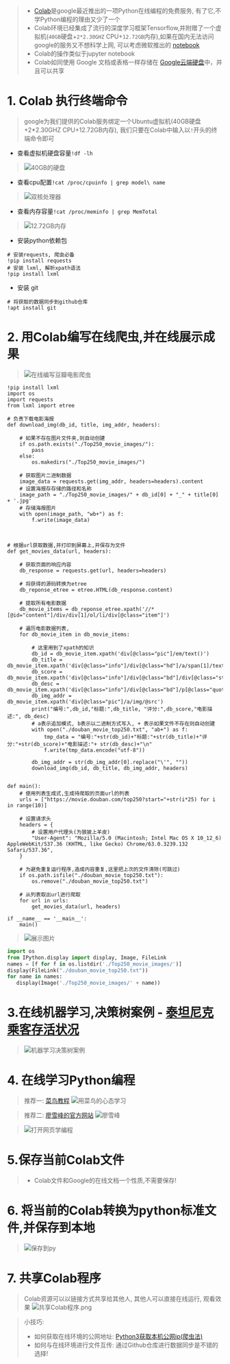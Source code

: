 > - [Colab](https://colab.research.google.com/)是google最近推出的一项Python在线编程的免费服务, 有了它,不学Python编程的理由又少了一个
> - Colab环境已经集成了流行的深度学习框架Tensorflow,并附赠了一个虚拟机(`40GB`硬盘+`2*2.30GHZ` CPU+`12.72GB`内存),如果在国内无法访问google的服务又不想科学上网, 可以考虑微软推出的 [notebook](shttps://notebooks.azure.com/)
> - Colab的操作类似于jupyter notebook
> - Colab如同使用 Google 文档或表格一样存储在 [Google云端硬盘](https://drive.google.com/)中，并且可以共享

# 1. Colab 执行终端命令
> google为我们提供的Colab服务绑定一个Ubuntu虚拟机(40GB硬盘+2*2.30GHZ CPU+12.72GB内存), 我们只要在Colab中输入以`!`开头的终端命令即可
- 查看虚拟机硬盘容量`!df -lh`
> ![40GB的硬盘](http://upload-images.jianshu.io/upload_images/3203841-60ed7ecbf6c0e95c.png?imageMogr2/auto-orient/strip%7CimageView2/2/w/1240)
- 查看cpu配置`!cat /proc/cpuinfo | grep model\ name`
> ![双核处理器](http://upload-images.jianshu.io/upload_images/3203841-65db191bd7d679f6.png?imageMogr2/auto-orient/strip%7CimageView2/2/w/1240)

- 查看内存容量`!cat /proc/meminfo | grep MemTotal`
> ![12.72GB内存](http://upload-images.jianshu.io/upload_images/3203841-1602a2f4efc0e571.png?imageMogr2/auto-orient/strip%7CimageView2/2/w/1240)

- 安装python依赖包
```
# 安装requests, 爬虫必备
!pip install requests
# 安装 lxml, 解析xpath语法
!pip install lxml
```

- 安装 git
```
# 将获取的数据同步到github仓库
!apt install git
```

# 2. 用Colab编写在线爬虫,并在线展示成果
> ![在线编写豆瓣电影爬虫](http://upload-images.jianshu.io/upload_images/3203841-f10f98710b2f9fd7.png?imageMogr2/auto-orient/strip%7CimageView2/2/w/1240)

```
!pip install lxml
import os
import requests
from lxml import etree

# 负责下载电影海报
def download_img(db_id, title, img_addr, headers):

    # 如果不存在图片文件夹,则自动创建
    if os.path.exists("./Top250_movie_images/"):
        pass
    else:
        os.makedirs("./Top250_movie_images/")

    # 获取图片二进制数据
    image_data = requests.get(img_addr, headers=headers).content
    # 设置海报存存储的路径和名称
    image_path = "./Top250_movie_images/" + db_id[0] + "_" + title[0] + '.jpg'
    # 存储海报图片
    with open(image_path, "wb+") as f:
        f.write(image_data)



# 根据url获取数据,并打印到屏幕上,并保存为文件
def get_movies_data(url, headers):

    # 获取页面的响应内容
    db_response = requests.get(url, headers=headers)

    # 将获得的源码转换为etree
    db_reponse_etree = etree.HTML(db_response.content)

    # 提取所有电影数据
    db_movie_items = db_reponse_etree.xpath('//*[@id="content"]/div/div[1]/ol/li/div[@class="item"]')

    # 遍历电影数据列表, 
    for db_movie_item in db_movie_items:

        # 这里用到了xpath的知识
        db_id = db_movie_item.xpath('div[@class="pic"]/em/text()') 
        db_title = db_movie_item.xpath('div[@class="info"]/div[@class="hd"]/a/span[1]/text()')
        db_score = db_movie_item.xpath('div[@class="info"]/div[@class="bd"]/div[@class="star"]/span[@class="rating_num"]/text()')
        db_desc = db_movie_item.xpath('div[@class="info"]/div[@class="bd"]/p[@class="quote"]/span[@class="inq"]/text()')
        db_img_addr = db_movie_item.xpath('div[@class="pic"]/a/img/@src')
        print("编号:",db_id,"标题:",db_title, "评分:",db_score,"电影描述:", db_desc)
        # a表示追加模式, b表示以二进制方式写入, + 表示如果文件不存在则自动创建
        with open("./douban_movie_top250.txt", "ab+") as f:
            tmp_data = "编号:"+str(db_id)+"标题:"+str(db_title)+"评分:"+str(db_score)+"电影描述:"+ str(db_desc)+"\n"
            f.write(tmp_data.encode("utf-8"))

        db_img_addr = str(db_img_addr[0].replace("\'", ""))
        download_img(db_id, db_title, db_img_addr, headers)


def main():
    # 使用列表生成式,生成待爬取的页面url的列表
    urls = ["https://movie.douban.com/top250?start="+str(i*25) for i in range(10)]

    # 设置请求头
    headers = {
        # 设置用户代理头(为狼披上羊皮)
        "User-Agent": "Mozilla/5.0 (Macintosh; Intel Mac OS X 10_12_6) AppleWebKit/537.36 (KHTML, like Gecko) Chrome/63.0.3239.132 Safari/537.36",
    }

    # 为避免重复运行程序,造成内容重复,这里把上次的文件清除(可跳过)
    if os.path.isfile("./douban_movie_top250.txt"):
        os.remove("./douban_movie_top250.txt")

    # 从列表取出url进行爬取
    for url in urls:
        get_movies_data(url, headers)

if __name__ == '__main__':
    main()
```
>![展示图片](http://upload-images.jianshu.io/upload_images/3203841-241919953193588f.png?imageMogr2/auto-orient/strip%7CimageView2/2/w/1240)
```python
import os
from IPython.display import display, Image, FileLink
names = [f for f in os.listdir('./Top250_movie_images/')]
display(FileLink("./douban_movie_top250.txt"))
for name in names:
   display(Image('./Top250_movie_images/' + name))
```

# 3.在线机器学习,决策树案例 - [泰坦尼克乘客存活状况](https://www.jianshu.com/p/399cbbf2af1f)
> ![机器学习决策树案例](http://upload-images.jianshu.io/upload_images/3203841-4b9c5d1f7f14ca36.png?imageMogr2/auto-orient/strip%7CimageView2/2/w/1240)


# 4. 在线学习Python编程
> 推荐一: [菜鸟教程](http://www.runoob.com/python3/python3-tutorial.html)
>![用菜鸟的心态学习](http://upload-images.jianshu.io/upload_images/3203841-5e3493c70faf1190.png?imageMogr2/auto-orient/strip%7CimageView2/2/w/1240)

> 推荐二: [廖雪峰的官方网站](https://www.liaoxuefeng.com/wiki/0014316089557264a6b348958f449949df42a6d3a2e542c000)
> ![廖雪峰](http://upload-images.jianshu.io/upload_images/3203841-7deeb8d5cfcc2ba0.png?imageMogr2/auto-orient/strip%7CimageView2/2/w/1240)

> ![打开网页学编程](http://upload-images.jianshu.io/upload_images/3203841-2bf88df1b58c7021.png?imageMogr2/auto-orient/strip%7CimageView2/2/w/1240)

# 5.保存当前Colab文件

> - Colab文件和Google的在线文档一个性质,不需要保存!

# 6. 将当前的Colab转换为python标准文件,并保存到本地
> ![保存到py](http://upload-images.jianshu.io/upload_images/3203841-268f8aab12b8a1d6.png?imageMogr2/auto-orient/strip%7CimageView2/2/w/1240)


# 7. 共享Colab程序
> Colab资源可以以链接方式共享给其他人, 其他人可以直接在线运行, 观看效果
> ![共享Colab程序.png](http://upload-images.jianshu.io/upload_images/3203841-72993b5a5a55e97b.png?imageMogr2/auto-orient/strip%7CimageView2/2/w/1240)

> 小技巧:
> - 如何获取在线环境的公网地址: [Python3获取本机公网ip(爬虫法)](https://www.jianshu.com/p/b55ffb1aa432)
> - 如何与在线环境进行文件互传: 通过Github仓库进行数据同步是不错的选择!
